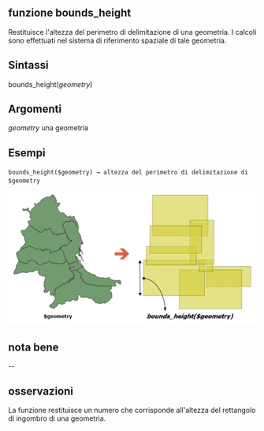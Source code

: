 ## funzione bounds_height

Restituisce l'altezza del perimetro di delimitazione di una geometria. I calcoli sono effettuati nel sistema di riferimento spaziale di tale geometria.

## Sintassi

bounds_height(*geometry*)

## Argomenti

*geometry* una geometria

## Esempi

`bounds_height($geometry) → altezza del perimetro di delimitazione di $geometry`

<img src="/img/bounds/bounds_height1.png">

## nota bene

--

## osservazioni

La funzione restituisce un numero che corrisponde all'altezza del rettangolo di ingombro di una geometria.
